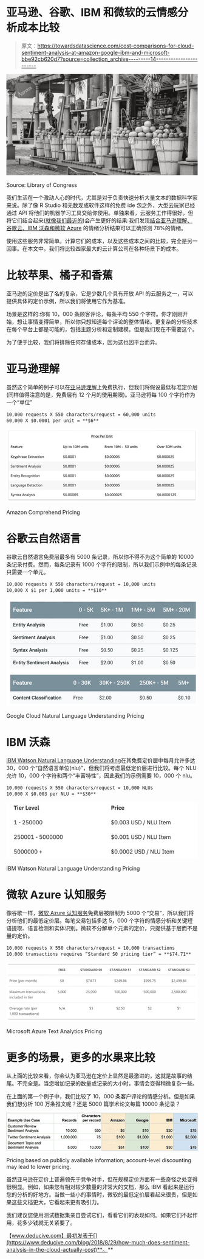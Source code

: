 # 亚马逊、谷歌、IBM 和微软的云情感分析成本比较

> 原文：<https://towardsdatascience.com/cost-comparisons-for-cloud-sentiment-analysis-at-amazon-google-ibm-and-microsoft-bbe92cb620d7?source=collection_archive---------14----------------------->

![](img/c418e44ac786103bc8271839db6451c6.png)

Source: Library of Congress

我们生活在一个激动人心的时代，尤其是对于负责快速分析大量文本的数据科学家来说。除了像 R Studio 和无数现成软件这样的免费 ide 包之外，大型云玩家已经通过 API 将他们的机器学习工具交给你使用。单独来看，云服务工作得很好，但将它们结合起来([就像我们最近的](https://www.deducive.com/blog/2018/7/28/sentiment-analysis-in-the-cloud-round-2-azure-text-analytics-et-al))会产生更好的结果:我们发现[结合亚马逊理解、谷歌云、IBM 沃森和微软 Azure](https://www.deducive.com/blog/2018/7/28/sentiment-analysis-in-the-cloud-round-2-azure-text-analytics-et-al) 的情绪分析结果可以正确预测 78%的情绪。

使用这些服务非常简单。计算它们的成本，以及这些成本之间的比较，完全是另一回事。在本文中，我们将比较四家最大的云计算公司在各种场景下的成本。

# 比较苹果、橘子和香蕉

亚马逊的定价是出了名的复杂，它是少数几个具有开放 API 的云服务之一，可以提供具体的定价示例，所以我们将使用它作为基准。

场景是这样的:你有 10，000 条顾客评论，每条平均 550 个字符。你才刚刚开始，想让事情变得简单，所以你只想知道每个评论的整体情绪。更复杂的分析技术在每个平台上都是可能的，包括主题分析和定制建模。但是我们现在不需要这个。

为了便于比较，我们将排除任何存储成本，因为这也因平台而异。

# 亚马逊理解

虽然这个简单的例子可以在[亚马逊理解](https://www.ibm.com/cloud/watson-natural-language-understanding/pricing)上免费执行，但我们将假设最低标准定价层(同样值得注意的是，免费层有 12 个月的使用期限)。亚马逊将每 100 个字符作为一个“单位”

```
10,000 requests X 550 characters/request = 60,000 units 
60,000 X $0.0001 per unit = **$6**
```

![](img/6a15351f143c1ea2004550a84ba79615.png)

Amazon Comprehend Pricing

# 谷歌云自然语言

谷歌云自然语言免费层最多有 5000 条记录，所以你不得不为这个简单的 10000 条记录付费。然而，每条记录有 1000 个字符的限制，所以我们示例中的每条记录只需要一个单元。

```
10,000 requests X 550 characters/request = 10,000 units 
10,000 X $1 per 1,000 units = **$10**
```

![](img/14f3048d7fad77406a57e42afcae6fbb.png)

Google Cloud Natural Language Understanding Pricing

# IBM 沃森

[IBM Watson Natural Language Understanding](https://www.ibm.com/cloud/watson-natural-language-understanding/pricing)在其免费定价层中每月允许多达 30，000 个“自然语言单位(nlu)”，但我们将考虑最低定价层进行比较。每个 NLU 允许 10，000 个字符和两个“丰富特性”，因此我们的示例需要 10，000 个 nlu。

```
10,000 requests X 550 characters/request = 10,000 NLUs 
10,000 X $0.003 per NLU = **$30**
```

![](img/0b7c92c95cb4f95d98257aae4ff6e6e1.png)

IBM Watson Natural Language Understanding Pricing

# 微软 Azure 认知服务

像谷歌一样，[微软 Azure 认知服务](https://azure.microsoft.com/en-us/pricing/details/cognitive-services/text-analytics/)免费层被限制为 5000 个“交易”，所以我们将分析他们的最低定价层。每笔交易包括多达 5，000 个字符的情感分析和关键短语提取、语言检测和实体识别。微软不分解单个元素的定价，只提供基于层而不是量的定价。

```
10,000 requests X 550 characters/request = 10,000 transactions
10,000 transactions requires “Standard S0 pricing tier” = **$74.71**
```

![](img/45d2c29085c8f1bc7a6d4c73da265f49.png)

Microsoft Azure Text Analytics Pricing

# 更多的场景，更多的水果来比较

从上面的比较来看，你会认为亚马逊在定价上显然是最激进的，这就是故事的结尾。不完全是。当您增加记录的数量或记录的大小时，事情会变得稍微复杂一些。

在上面的第一个例子中，我们比较了 10，000 条客户评论的情感分析。但是如果我们想分析 100 万条推文呢？还是 5000 篇学术论文每篇 10000 条记录？

![](img/06ce7479d6efaf65bc16c4bf76c1ab8c.png)

Pricing based on publicly available information; account-level discounting may lead to lower pricing.

虽然亚马逊在定价上普遍领先于竞争对手，但在规模定价方面有一些奇怪之处变得很明显。例如，如果您有相对较少数量的非常大的文档，那么 IBM 看起来是运行您的分析的好地方。当做一些小的事情时，微软的最低定价层看起来很贵，但是如果这些文档更大，它看起来更有吸引力。

我们建议您使用测试数据集亲自尝试它们，看看它们的表现如何。如果它们不起作用，花多少钱就无关紧要了。

【www.deducive.com】最初发表于[](https://www.deducive.com/blog/2018/8/29/how-much-does-sentiment-analysis-in-the-cloud-actually-cost)**。**